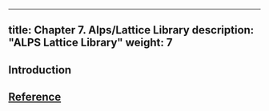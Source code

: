 
---
title: Chapter 7. Alps/Lattice Library
description: "ALPS Lattice Library"
weight: 7
---

## Introduction

## [Reference](reference)

